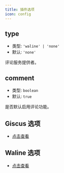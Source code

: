 ```yaml
---
title: 插件选项
icon: config
---
```


## type

- 类型: `'waline' | 'none'`
- 默认: `'none'`

评论服务提供者。

## comment

- 类型: `boolean`
- 默认: `true`

是否默认启用评论功能。

## Giscus 选项

- [点击查看](giscus.md)

## Waline 选项

- [点击查看](waline.md)
